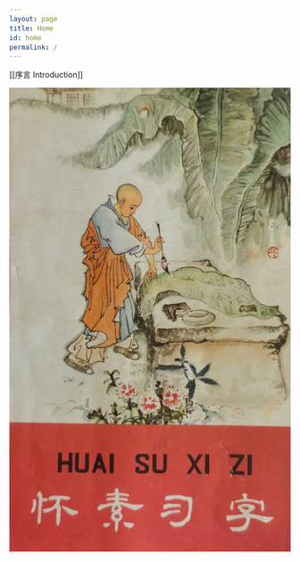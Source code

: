 ```yaml
---
layout: page
title: Home
id: home
permalink: /
---
```


 [[序言 Introduction]]

![picture of Huai Su](./images/huaisu.jpg)

<style>
  .wrapper {
    max-width: 46em;
  }
</style>
